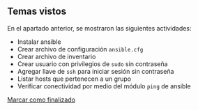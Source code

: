 ## Temas vistos

En el apartado anterior, se mostraron las siguientes actividades:
* Instalar ansible
* Crear archivo de configuración `ansible.cfg`
* Crear archivo de inventario
* Crear usuario con privilegios de `sudo` sin contraseña
* Agregar llave de `ssh` para iniciar sesión sin contraseña
* Listar hosts que pertenecen a un grupo
* Verificar conectividad por medio del módulo `ping` de ansible


<a onclick="test()" href="https://fx-learning.mgait.services/finish/ansible-preparation" target="_parent" class="btn primary-btn">Marcar como finalizado</a>
